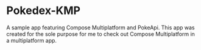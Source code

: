 # Pokedex-KMP

A sample app featuring Compose Multiplatform and PokeApi. This app was created for the sole purpose for me to check out Compose Multiplatform in a multiplatform app. 
